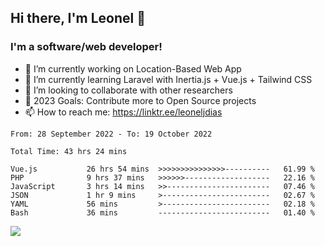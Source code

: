 ## Hi there, I'm Leonel 👋

### I'm a software/web developer!
- 🔭 I’m currently working on Location-Based Web App
- 🌱 I’m currently learning Laravel with Inertia.js + Vue.js + Tailwind CSS
- 👯 I’m looking to collaborate with other researchers
- 🥅 2023 Goals: Contribute more to Open Source projects
- 📫 How to reach me: https://linktr.ee/leoneljdias

<!--START_SECTION:waka-->

```text
From: 28 September 2022 - To: 19 October 2022

Total Time: 43 hrs 24 mins

Vue.js           26 hrs 54 mins  >>>>>>>>>>>>>>>----------   61.99 %
PHP              9 hrs 37 mins   >>>>>>-------------------   22.16 %
JavaScript       3 hrs 14 mins   >>-----------------------   07.46 %
JSON             1 hr 9 mins     >------------------------   02.67 %
YAML             56 mins         >------------------------   02.18 %
Bash             36 mins         -------------------------   01.40 %
```

<!--END_SECTION:waka-->

![](https://komarev.com/ghpvc/?username=leoneljdias&color=blue&style=flat-square)
